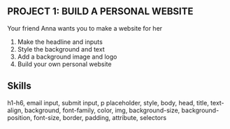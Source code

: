 ## PROJECT 1: BUILD A PERSONAL WEBSITE
Your friend Anna wants you to make a website for her

1. Make the headline and inputs
2. Style the background and text
3. Add a background image and logo
4. Build your own personal website


## Skills 
h1-h6, 
email input,
submit input,
p placeholder,
style, 
body, 
head, 
title, 
text-align,
background,
font-family,
color,
img, 
background-size, 
background-position, 
font-size,
border, 
padding, 
attribute, 
selectors
